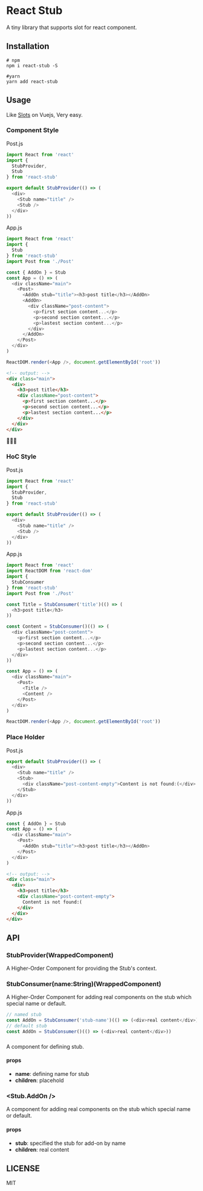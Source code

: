 # React Stub

A tiny library that supports slot for react component.

## Installation

```shell
# npm
npm i react-stub -S

#yarn
yarn add react-stub
```

## Usage

Like [Slots](https://vuejs.org/v2/guide/components.html#Content-Distribution-with-Slots) on Vuejs, Very easy.

### Component Style

Post.js

```javascript
import React from 'react'
import {
  StubProvider,
  Stub
} from 'react-stub'

export default StubProvider(() => (
  <div>
    <Stub name="title" />
    <Stub />
  </div>
))
```

App.js

```javascript
import React from 'react'
import {
  Stub
} from 'react-stub'
import Post from './Post'

const { AddOn } = Stub
const App = () => (
  <div className="main">
    <Post>
      <AddOn stub="title"><h3>post title</h3></AddOn>
      <AddOn>
        <div className="post-content">
          <p>first section content...</p>
          <p>second section content...</p>
          <p>lastest section content...</p>
        </div>
      </AddOn>
    </Post>
  </div>
)

ReactDOM.render(<App />, document.getElementById('root'))
```

```html
<!-- output: -->
<div class="main">
  <div>
    <h3>post title</h3>
    <div className="post-content">
      <p>first section content...</p>
      <p>second section content...</p>
      <p>lastest section content...</p>
    </div>
  </div>
</div>
```

:dizzy::dizzy::dizzy:

### HoC Style

Post.js

```javascript
import React from 'react'
import {
  StubProvider,
  Stub
} from 'react-stub'

export default StubProvider(() => (
  <div>
    <Stub name="title" />
    <Stub />
  </div>
))
```

App.js

```javascript
import React from 'react'
import ReactDOM from 'react-dom'
import {
  StubConsumer
} from 'react-stub'
import Post from './Post'

const Title = StubConsumer('title')(() => (
  <h3>post title</h3>
))

const Content = StubConsumer()(() => (
  <div className="post-content">
    <p>first section content...</p>
    <p>second section content...</p>
    <p>lastest section content...</p>
  </div>
))

const App = () => (
  <div className="main">
    <Post>
      <Title />
      <Content />
    </Post>
  </div>
)

ReactDOM.render(<App />, document.getElementById('root'))
```

### Place Holder

Post.js

```javascript
export default StubProvider(() => (
  <div>
    <Stub name="title" />
    <Stub>
      <div className="post-content-empty">Content is not found:(</div>
    </Stub>
  </div>
))
```

App.js

```javascript
const { AddOn } = Stub
const App = () => (
  <div className="main">
    <Post>
      <AddOn stub="title"><h3>post title</h3></AddOn>
    </Post>
  </div>
)
```

```html
<!-- output: -->
<div class="main">
  <div>
    <h3>post title</h3>
    <div className="post-content-empty">
      Content is not found:(
    </div>
  </div>
</div>
```

## API

### StubProvider(WrappedComponent)

A Higher-Order Component for providing the Stub's context.

### StubConsumer(name:String)(WrappedComponent)

A Higher-Order Component for adding real components on the stub which special name or default.

```javascript
// named stub
const AddOn = StubConsumer('stub-name')(() => (<div>real content</div>))
// default stub
const AddOn = StubConsumer()(() => (<div>real content</div>))
```

### <Stub />

A component for defining stub.

#### props

- **name**: defining name for stub
- **children**: placehold

### <Stub.AddOn />

A component for adding real components on the stub which special name or default.

#### props

- **stub**: specified the stub for add-on by name
- **children**: real content

## LICENSE

MIT
